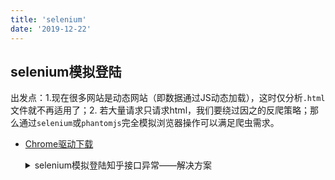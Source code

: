 ```yaml
---
title: 'selenium'
date: '2019-12-22'
---
```


## selenium模拟登陆

出发点：1.现在很多网站是动态网站（即数据通过JS动态加载），这时仅分析`.html`文件就不再适用了；2.
若大量请求只请求html，我们要绕过因之的反爬策略；那么通过`selenium`或`phantomjs`完全模拟浏览器操作可以满足爬虫需求。

- [Chrome驱动下载](http://chromedriver.storage.googleapis.com/index.html)

  <details>
  <summary>selenium模拟登陆知乎接口异常——解决方案</summary>

  在使用chromedriver模拟登陆按钮的点击事件时，会有如下报错，原因是知乎识别了该Chrome驱动。

  ```sh
  {
  error: {code: 10001, message: "10001:请求参数异常，请升级客户端后重试"}
  }
  ```

  原因：`chromedriver`中有一些js变量或请求头被识别，解决方式就是绕过检查。

  解决；以下两种方式均可：
  - （常用）手动启动chromedriver，再行以selenium接管。
    1. 启动Chrome的远程调试（注意：执行该步骤前，必须确保已关闭退出Chrome浏览器）。

      ```sh
      /Applications/Google\ Chrome.app/Contents/MacOS/Google\ Chrome --remote-debugging-port=9222
      ```

      此时，访问`http://127.0.0.1:9222/json`有返回即表示启动成功。
      > 注意，Chrome version79在登录知乎时，调试模式下仍然无法成功，这里是通过降级至V73，并禁止Chrome的自动更新解决的。
      [附Mac Chrome历史版本](https://www.applex.net/downloads/google-chrome-for-mac.25/history)

      ```sh
      # Chrome版本查看
      google-chrome --version
      # 禁止Chrome的自动更新
      cd ~/Library/Google
      sudo chown root:wheel GoogleSoftwareUpdate
      ```

    2. 创建`webdriver.Chrome`实例时，增加配置

      ```py
        from selenium.webdriver.chrome.options import Options
        options = Options()

        options.add_argument("--disable-extensions")
        options.add_experimental_option("debuggerAddress", "127.0.0.1:9222")

        browser = webdriver.Chrome(
            executable_path='/Users/a/Documents/pythonCode/ScrapyDemo/chromedriver',
            chrome_options=options
        )
      ```

  - 使用`Chrome60`版本、`driver2.33`。

  </details>
